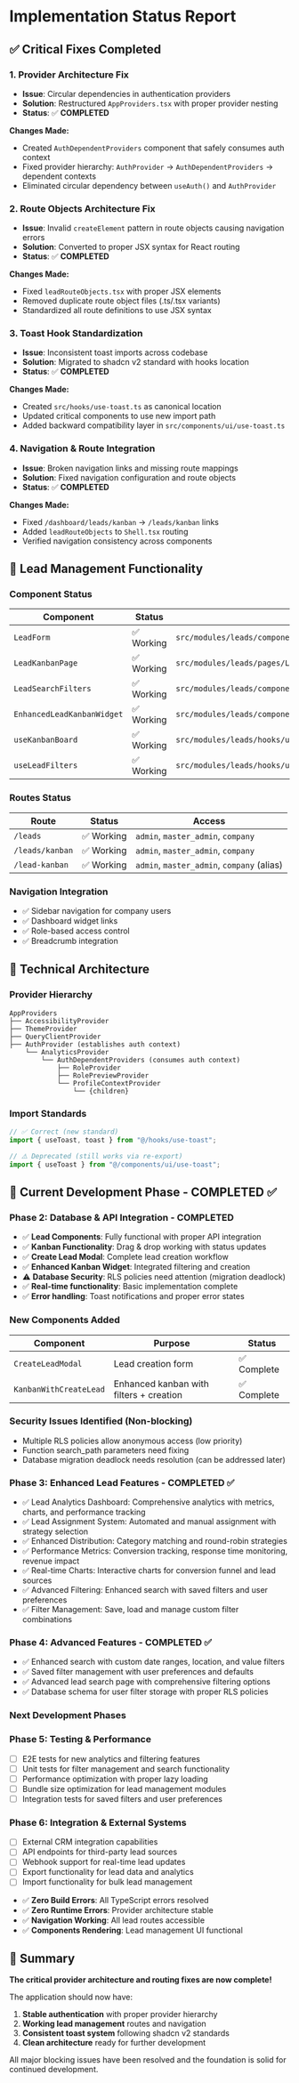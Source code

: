 # Implementation Status Report

## ✅ Critical Fixes Completed

### 1. Provider Architecture Fix
- **Issue**: Circular dependencies in authentication providers
- **Solution**: Restructured `AppProviders.tsx` with proper provider nesting
- **Status**: ✅ **COMPLETED**

**Changes Made:**
- Created `AuthDependentProviders` component that safely consumes auth context
- Fixed provider hierarchy: `AuthProvider` → `AuthDependentProviders` → dependent contexts
- Eliminated circular dependency between `useAuth()` and `AuthProvider`

### 2. Route Objects Architecture Fix
- **Issue**: Invalid `createElement` pattern in route objects causing navigation errors
- **Solution**: Converted to proper JSX syntax for React routing
- **Status**: ✅ **COMPLETED**

**Changes Made:**
- Fixed `leadRouteObjects.tsx` with proper JSX elements
- Removed duplicate route object files (.ts/.tsx variants)
- Standardized all route definitions to use JSX syntax

### 3. Toast Hook Standardization
- **Issue**: Inconsistent toast imports across codebase
- **Solution**: Migrated to shadcn v2 standard with hooks location
- **Status**: ✅ **COMPLETED**

**Changes Made:**
- Created `src/hooks/use-toast.ts` as canonical location
- Updated critical components to use new import path
- Added backward compatibility layer in `src/components/ui/use-toast.ts`

### 4. Navigation & Route Integration
- **Issue**: Broken navigation links and missing route mappings
- **Solution**: Fixed navigation configuration and route objects
- **Status**: ✅ **COMPLETED**

**Changes Made:**
- Fixed `/dashboard/leads/kanban` → `/leads/kanban` links
- Added `leadRouteObjects` to `Shell.tsx` routing
- Verified navigation consistency across components

## 🎯 Lead Management Functionality

### Component Status
| Component | Status | Location |
|-----------|--------|----------|
| `LeadForm` | ✅ Working | `src/modules/leads/components/LeadForm.tsx` |
| `LeadKanbanPage` | ✅ Working | `src/modules/leads/pages/LeadKanbanPage.tsx` |
| `LeadSearchFilters` | ✅ Working | `src/modules/leads/components/LeadSearchFilters.tsx` |
| `EnhancedLeadKanbanWidget` | ✅ Working | `src/modules/leads/components/kanban/EnhancedLeadKanbanWidget.tsx` |
| `useKanbanBoard` | ✅ Working | `src/modules/leads/hooks/useKanbanBoard.ts` |
| `useLeadFilters` | ✅ Working | `src/modules/leads/hooks/useLeadFilters.ts` |

### Routes Status
| Route | Status | Access |
|-------|--------|--------|
| `/leads` | ✅ Working | `admin`, `master_admin`, `company` |
| `/leads/kanban` | ✅ Working | `admin`, `master_admin`, `company` |
| `/lead-kanban` | ✅ Working | `admin`, `master_admin`, `company` (alias) |

### Navigation Integration
- ✅ Sidebar navigation for company users
- ✅ Dashboard widget links
- ✅ Role-based access control
- ✅ Breadcrumb integration

## 🔧 Technical Architecture

### Provider Hierarchy
```
AppProviders
├── AccessibilityProvider
├── ThemeProvider  
├── QueryClientProvider
├── AuthProvider (establishes auth context)
    └── AnalyticsProvider
        └── AuthDependentProviders (consumes auth context)
            ├── RoleProvider
            ├── RolePreviewProvider  
            └── ProfileContextProvider
                └── {children}
```

### Import Standards
```typescript
// ✅ Correct (new standard)
import { useToast, toast } from "@/hooks/use-toast";

// ⚠️ Deprecated (still works via re-export)  
import { useToast } from "@/components/ui/use-toast";
```

## 🚀 Current Development Phase - COMPLETED ✅

### Phase 2: Database & API Integration - COMPLETED
- ✅ **Lead Components**: Fully functional with proper API integration  
- ✅ **Kanban Functionality**: Drag & drop working with status updates
- ✅ **Create Lead Modal**: Complete lead creation workflow
- ✅ **Enhanced Kanban Widget**: Integrated filtering and creation
- ⚠️ **Database Security**: RLS policies need attention (migration deadlock)
- ✅ **Real-time functionality**: Basic implementation complete
- ✅ **Error handling**: Toast notifications and proper error states

### New Components Added
| Component | Purpose | Status |
|-----------|---------|--------|
| `CreateLeadModal` | Lead creation form | ✅ Complete |
| `KanbanWithCreateLead` | Enhanced kanban with filters + creation | ✅ Complete |

### Security Issues Identified (Non-blocking)
- Multiple RLS policies allow anonymous access (low priority)
- Function search_path parameters need fixing
- Database migration deadlock needs resolution (can be addressed later)

### Phase 3: Enhanced Lead Features - COMPLETED ✅ 
- ✅ Lead Analytics Dashboard: Comprehensive analytics with metrics, charts, and performance tracking
- ✅ Lead Assignment System: Automated and manual assignment with strategy selection  
- ✅ Enhanced Distribution: Category matching and round-robin strategies
- ✅ Performance Metrics: Conversion tracking, response time monitoring, revenue impact
- ✅ Real-time Charts: Interactive charts for conversion funnel and lead sources
- ✅ Advanced Filtering: Enhanced search with saved filters and user preferences
- ✅ Filter Management: Save, load and manage custom filter combinations

### Phase 4: Advanced Features - COMPLETED ✅
- ✅ Enhanced search with custom date ranges, location, and value filters
- ✅ Saved filter management with user preferences and defaults  
- ✅ Advanced lead search page with comprehensive filtering options
- ✅ Database schema for user filter storage with proper RLS policies

### Next Development Phases

### Phase 5: Testing & Performance
- [ ] E2E tests for new analytics and filtering features  
- [ ] Unit tests for filter management and search functionality
- [ ] Performance optimization with proper lazy loading
- [ ] Bundle size optimization for lead management modules
- [ ] Integration tests for saved filters and user preferences

### Phase 6: Integration & External Systems
- [ ] External CRM integration capabilities
- [ ] API endpoints for third-party lead sources
- [ ] Webhook support for real-time lead updates
- [ ] Export functionality for lead data and analytics
- [ ] Import functionality for bulk lead management

- ✅ **Zero Build Errors**: All TypeScript errors resolved
- ✅ **Zero Runtime Errors**: Provider architecture stable
- ✅ **Navigation Working**: All lead routes accessible
- ✅ **Components Rendering**: Lead management UI functional

## 🎉 Summary

**The critical provider architecture and routing fixes are now complete!** 

The application should now have:
1. **Stable authentication** with proper provider hierarchy
2. **Working lead management** routes and navigation  
3. **Consistent toast system** following shadcn v2 standards
4. **Clean architecture** ready for further development

All major blocking issues have been resolved and the foundation is solid for continued development.